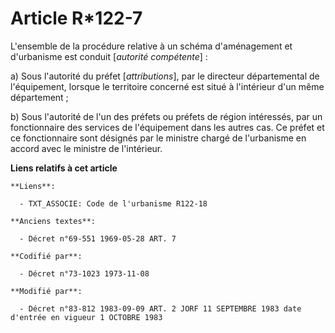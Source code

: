 # Article R*122-7

L'ensemble de la procédure relative à un schéma d'aménagement et d'urbanisme est conduit [*autorité compétente*] :

a) Sous l'autorité du préfet [*attributions*], par le directeur départemental de l'équipement, lorsque le territoire concerné
est situé à l'intérieur d'un même département ;

b) Sous l'autorité de l'un des préfets ou préfets de région intéressés, par un fonctionnaire des services de l'équipement
dans les autres cas. Ce préfet et ce fonctionnaire sont désignés par le ministre chargé de l'urbanisme en accord avec le
ministre de l'intérieur.

**Liens relatifs à cet article**

	**Liens**:

	  - TXT_ASSOCIE: Code de l'urbanisme R122-18

	**Anciens textes**:

	  - Décret n°69-551 1969-05-28 ART. 7

	**Codifié par**:

	  - Décret n°73-1023 1973-11-08

	**Modifié par**:

	  - Décret n°83-812 1983-09-09 ART. 2 JORF 11 SEPTEMBRE 1983 date d'entrée en vigueur 1 OCTOBRE 1983
